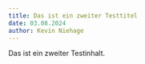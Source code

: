 ```yaml
---
title: Das ist ein zweiter Testtitel
date: 03.08.2024
author: Kevin Niehage
---
```


Das ist ein zweiter Testinhalt.
